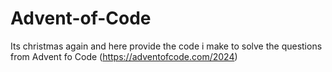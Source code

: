 # Advent-of-Code
Its christmas again and here provide the code i make to solve the questions from Advent fo Code (https://adventofcode.com/2024)
